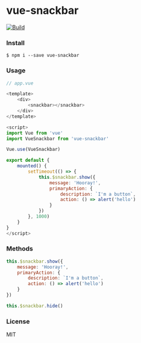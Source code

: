 # vue-snackbar

[![Build](https://travis-ci.org/ericmdantas/vue-snackbar.svg?branch=master)](https://travis-ci.org/ericmdantas/vue-snackbar)

### Install

```shell
$ npm i --save vue-snackbar
```

### Usage

```js
// app.vue

<template>
    <div>   
        <snackbar></snackbar>
    </div>
</template>

<script>
import Vue from 'vue'
import VueSnackbar from 'vue-snackbar'

Vue.use(VueSnackbar)

export default {
    mounted() {
        setTimeout(() => {
            this.$snackbar.show({
                message: 'Hooray!',
                primaryAction: {
                    description: `I'm a button`,
                    action: () => alert('hello')
                }
            })
        }, 1000)
    }
}
</script>
```

### Methods

```js
this.$snackbar.show({
    message: 'Hooray!',
    primaryAction: {
        description: `I'm a button`,
        action: () => alert('hello')
    }
})

this.$snackbar.hide()
```

### License

MIT